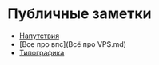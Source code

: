# Публичные заметки

- [Напутствия](Напутствия.md)
- [Все про впс](Всё про VPS.md)
- [Типографика](Типографика.md)





